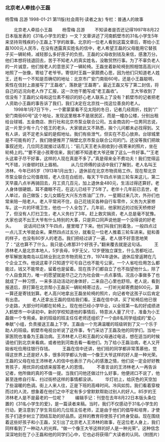 ### 北京老人牵挂小王磊
杨雪梅  吕游
1998-01-21
第11版(社会周刊·读者之友)
专栏：普通人的故事

　　北京老人牵挂小王磊
　　杨雪梅  吕游
　　不知读者是否还记得1997年8月22日本版发表的《31名小学生的爱》一文？文章讲述了河南鹤壁市的31名小学生5年来坚持背残疾的小王磊上下学的故事。北京的一位老人看到这篇文章后，寄给小王磊1000元人民币，在没有透露真实姓名的信中，老人希望王磊的父母能用它替孩子买一辆轮椅，减轻那么多好孩子的负担。王磊的父母收到钱及来信，感激万分。他们本想将钱退回去，苦于不知老人的真实姓名，没敢贸然行事。为了不辜负老人的一片诚意，他们按老人的意思买了一辆轮椅。王磊坐着新轮椅到照相馆高高兴兴地照了一张像，寄给了老爷爷。寄信时王磊一家颇费心思，因为他们只知道老人姓王，还有一个不知是否确切的地址：北京市广安门南街60号。还是小王磊聪明，索性在信封上直接写了“王磊收”，落款是“王磊寄”。最近王磊又写了第二封信，将自己的近况向老人作了汇报，这一次他干脆写成“老王磊收”。
　　王大爷收到了信没有？王磊的父母和这位素不相识的好心老人联系上了没有？鹤壁市的记者把老人资助小王磊的事告诉了我们，我们决定在北京找一找这位善良的老人。
　　1998年1月7日下午，一个雾蒙蒙看不见太阳的冬日，记者几经周折，找到“广安门南街60号”这个地址，发现这里根本不是居民区，而是一幢办公楼，分别出租给台球城、五金商店、旅行社和北京市泵业联合公司。五金商店的一位男同志说，这一片至少有十几个姓王的老头，大家彼此又不熟悉，挨个儿问都未必找得到。又有人讲，说不定老头留的是假地址。我们有些泄气，但实在不忍心放弃。台球城里是不可能有的了，我们随便推开了隔壁北京市泵业联合公司的门。还没等我们把故事叙述完，几位同志就接过话茬儿：“前几天王老头刚收到小孩寄来的照片，坐在轮椅上的。”“要不是小孩寄信来，我们都不知道老大爷还做了这么一件好事。”“王老头这辈子尽干好事，这样的人现在真是不多了。”真是得来全不费功夫！我们觉得运气不错，兴奋顿时跃上眉梢。
　　从几位师傅的谈话中我们了解到，老人名叫王沛林，今年已85岁（1913年1月出生），退休前在北京市物资局工作。现在帮北京市泵业联合公司值夜班，老人住在白纸坊，每天下午四点半骑三轮车来这儿，第二天早晨八点半再骑回去，月工资几百元，加上退休金480元，生活过得还算好。老人身体很硬朗，耳不聋眼不花，在这儿已经干了5年了。老伴十几年前已去世，老人单过，自己做饭；女儿女婿在大兴东方炼油厂工作，一星期过来几次，外孙们也常来陪一陪老人。老人平常闲不住，自己花钱买各种自行车零件，义务为大家修车。这一片的环境卫生，他也一个人全包了。几年前，他家附近的过街天桥修好了，但没有人打扫卫生，老人义务扫了3年。赶上救灾捐资，老人总是毫不犹豫。大家也说不出王大爷有什么特别的大事，只是异口同声说他是一个没得说的好老头。
　　说话间已快下午四点，屋里暗了下来。他们叫我们别着急，一般四点过一点儿王大爷就会来。果然四点过五分，就看见一位老人推着三轮车进来。挺和善的样子，也没有80岁人的老态。我们把经过讲了一遍，老人很不好意思地笑了：“这也算不了什么，我只是心疼那31个好孩子。”翻来覆去就是这句话。
　　王沛林老人是北京本地人，5岁丧母，9岁无父，12岁便独立谋生，什么苦都吃过。参军解放海南岛以后转业到北京市物资局工作，1974年退休。退休后曾返聘在几个企业工作。他说这辈子只知道宁可亏自己也不能亏公家。一个人省吃俭用怎么都能过，钱又不能带走，留着也是留着。现在孩子们都自立了也不指望他什么，除了个人自食其力，唯一的愿望就是尽己之力为社会做一点点事情。况且小事做多了也就成了一种习惯，一来多活动活动对身体好，二来自己心里也舒坦。老人说，看到报道后，原打算在北京帮小王磊买一辆轮椅寄过去，一打听光邮寄费就600元，算一算还是寄钱划算。老人高兴地拿出王磊坐轮椅的照片，向记者夸这孩子以后肯定有出息。
　　老人还拿出王磊的信给我们看。王磊在信中讲，买了轮椅后他已很少走路，大部分时间都在轮椅上。现在他已经小学毕业，以全班第一名的好成绩进入鹤壁市一中读初中。新的学校知道他的事情后，特意派人量了尺寸，准备为小王磊做一个专用桌。新的班级的班主任任老师还组织了一个由8名同学组成的“爱心奉献”小组，负责接送王磊上下学。王磊由一个充满温暖的班级转到了又一个乐于助人的班级。鹤壁市电视台听说了这件事，专门采访了王磊及他的同学们。当地一家医院也准备为王磊治病。王沛林老人已和王磊的父母通过电话，想在适当的时候请他们到北京来看病，或者他到河南去看一看他们。为了给小王磊治病，老人又开始省吃俭用往银行存钱。
　　王磊在信中还讲，他们班的同学都非常羡慕他，觉得这世界上还是好人多，很多同学都认为做一个像王大爷这样的好人是一种光荣。王磊的父母在给王沛林老人的信中也表示了内心的感激之情，他们说一定会好好教育孩子，用优异的成绩来报答老人的恩情。
　　不善言谈的王沛林老人一再告诉记者，他所做的真的不值一提。当我们问他还做过什么好事，他便闭口不说了，他甚至连修自行车、扫过街桥这样的事情都没讲。
　　华灯初上，给灰色的天空加了些温暖的色调。街上人来人往，正是下班的高峰时间。冷风如剪。我们看着穿梭而过的人流，想象着在他们之中不定有多少曾默默帮助过别人的好人。85岁的王沛林老人是不是最老的一位呢？
　　编辑手记：刊登在去年8月22日本版头条位置的《31名小学生的爱》，是一篇读者来稿。当时，我们不仅感动于31名小学生的行动，更注意到了学生背后的几位班主任老师，正是由于他们的倡导和培育，才使孩子们逐步树立了团结互助的好品质。这样的教育将使孩子们终身受益。现在围绕着这些好孩子和小王磊，又引出了北京老人王沛林的故事，在这位老人身上，我们同样看到了一种动人的光辉。“做一个像王大爷这样的好人是一种光荣”。这种信念深深地刻在了小王磊和他的同学们心中，它也必将获得广大读者的认同。（附图片）
